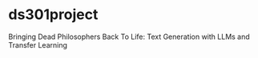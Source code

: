 # ds301project
Bringing Dead Philosophers Back To Life: Text Generation with LLMs and Transfer Learning
